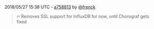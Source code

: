 2018/05/27 15:38 UTC - [a758813](https://github.com/hassio-addons/addon-influxdb/commit/a7588131e512061d91328e6d95d26e81c4d92b77) by [@frenck](https://github.com/frenck)
> :fire: Removes SSL support for InfluxDB for now, until Chorograf gets fixed 


